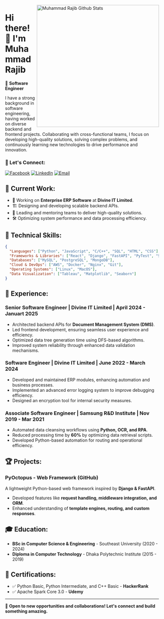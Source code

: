 [<img align="right" width="400" src="https://github-readme-stats.vercel.app/api?username=muhammad-rajib&&show_icons=true&theme=tokyonight&count_private=true" alt="Muhammad Rajib Github Stats"/>](https://github.com/muhammad-rajib)

# **Hi there! 👋 I'm Muhammad Rajib**

🚀 **Software Engineer**

I have a strong background in software engineering, having worked on diverse backend and frontend projects. Collaborating with cross-functional teams, I focus on developing high-quality solutions, solving complex problems, and continuously learning new technologies to drive performance and innovation.

### 📢 Let's Connect:
[![Facebook](https://img.shields.io/badge/Facebook-1877F2?style=for-the-badge&logo=facebook&logoColor=white)](https://www.facebook.com/muhammadrajib8521/)
[![LinkedIn](https://img.shields.io/badge/LinkedIn-0077B5?style=for-the-badge&logo=linkedin&logoColor=white)](https://www.linkedin.com/in/muhammad-rajib-profile/)
[![Email](https://img.shields.io/badge/Gmail-D14836?style=for-the-badge&logo=gmail&logoColor=white)](mailto:rajibhossain8521@gmail.com?subject=From%20GitHub&body=Hi%20there!%20Let's%20connect.)

## 💼 **Current Work:**
- 🔭 Working on **Enterprise ERP Software** at **Divine IT Limited**.
- 🏗️ Designing and developing scalable backend APIs.
- 🤝 Leading and mentoring teams to deliver high-quality solutions.
- 🛠️ Optimizing system performance and data processing efficiency.

## 🔧 **Technical Skills:**
```json
{
  "Languages": ["Python", "JavaScript", "C/C++", "SQL", "HTML", "CSS"],
  "Frameworks & Libraries": ["React", "Django", "FastAPI", "PyTest", "SqlAlchemy", "PySpark"],
  "Databases": ["MySQL", "PostgreSQL", "MongoDB"],
  "Cloud & DevOps": ["AWS", "Docker", "Nginx", "Git"],
  "Operating Systems": ["Linux", "MacOS"],
  "Data Visualization": ["Tableau", "Matplotlib", "Seaborn"]
}
```

## 📌 **Experience:**
### **Senior Software Engineer | Divine IT Limited | April 2024 - Januart 2025**
- Architected backend APIs for **Document Management System (DMS)**.
- Led frontend development, ensuring seamless user experience and efficiency.
- Optimized data tree generation time using DFS-based algorithms.
- Improved system reliability through enhanced data validation mechanisms.

### **Software Engineer | Divine IT Limited | June 2022 - March 2024**
- Developed and maintained ERP modules, enhancing automation and business processes.
- Implemented an advanced error logging system to improve debugging efficiency.
- Designed an encryption tool for internal security measures.

### **Associate Software Engineer | Samsung R&D Institute | Nov 2019 - Mar 2021**
- Automated data cleansing workflows using **Python, OCR, and RPA**.
- Reduced processing time by **60%** by optimizing data retrieval scripts.
- Developed Python-based automation for routing and operational efficiency.

## 🏆 **Projects:**
### **PyOctopus - Web Framework (GitHub)**
A lightweight Python-based web framework inspired by **Django & FastAPI**.
- Developed features like **request handling, middleware integration, and ORM**.
- Enhanced understanding of **template engines, routing, and custom responses**.

## 🎓 **Education:**
- **BSc in Computer Science & Engineering** - Southeast University (2020 - 2024)
- **Diploma in Computer Technology** - Dhaka Polytechnic Institute (2015 - 2019)

## 📜 **Certifications:**
- ✅ Python Basic, Python Intermediate, and C++ Basic - **HackerRank**
- ✅ Apache Spark Core 3.0 - **Udemy**

---
🚀 **Open to new opportunities and collaborations! Let's connect and build something amazing.**

